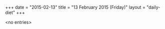 +++
date = "2015-02-13"
title = "13 February 2015 (Friday)"
layout = "daily-diet"
+++

\<no entries\>